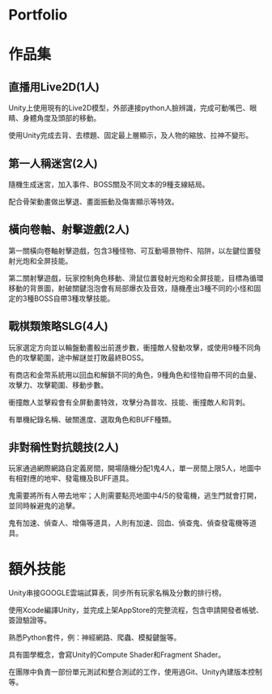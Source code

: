 # Portfolio
作品集
====
直播用Live2D(1人)
----
Unity上使用現有的Live2D模型，外部連接python人臉辨識，完成可動嘴巴、眼睛、身體角度及頭部的移動。

使用Unity完成去背、去標題、固定最上層顯示，及人物的縮放、拉神不變形。
  
第一人稱迷宮(2人)
----
  隨機生成迷宮，加入事件、BOSS關及不同文本的9種支線結局。
  
  配合骨架動畫做出擊退、畫面振動及傷害顯示等特效。
	
橫向卷軸、射擊遊戲(2人)
----
  第一關橫向卷軸射擊遊戲，包含3種怪物、可互動場景物件、陷阱，以左鍵位置發射光炮和全屏技能。
  
  第二關射擊遊戲，玩家控制角色移動、滑鼠位置發射光炮和全屏技能，目標為循環移動的背景圖，射破關鍵泡泡會有局部爆衣及音效，隨機產出3種不同的小怪和固定的3種BOSS自帶3種攻擊技能。
  
戰棋類策略SLG(4人)
----
  玩家選定方向並以輪盤動畫骰出前進步數，衝撞敵人發動攻擊，或使用9種不同角色的攻擊範圍，途中解謎並打敗最終BOSS。
  
  有商店和金幣系統用以回血和解鎖不同的角色，9種角色和怪物自帶不同的血量、攻擊力、攻擊範圍、移動步數。
  
  衝撞敵人並擊殺會有全屏動畫特效，攻擊分為普攻、技能、衝撞敵人和背刺。
  
  有單機紀錄名稱、破關進度、選取角色和BUFF種類。
  
非對稱性對抗競技(2人)
----
  玩家通過網際網路自定義房間，開場隨機分配1鬼4人，單一房間上限5人，地圖中有相對應的地牢、發電機及BUFF道具。
  
  鬼需要將所有人帶去地牢；人則需要點亮地圖中4/5的發電機，逃生門就會打開，並同時躲避鬼的追擊。
  
  鬼有加速、偵查人、增傷等道具，人則有加速、回血、偵查鬼、偵查發電機等道具。
  
額外技能
====
Unity串接GOOGLE雲端試算表，同步所有玩家名稱及分數的排行榜。

使用Xcode編譯Unity，並完成上架AppStore的完整流程，包含申請開發者帳號、簽證驗證等。

熟悉Python套件，例：神經網路、爬蟲、模擬鍵盤等。

具有圖學概念，會寫Unity的Compute Shader和Fragment Shader。

在團隊中負責一部份單元測試和整合測試的工作，使用過Git、Unity內建版本控制等。
